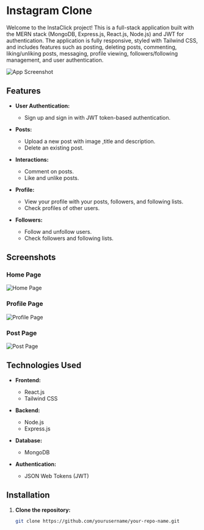 # Instagram Clone

Welcome to the InstaClick project! This is a full-stack application built with the MERN stack (MongoDB, Express.js, React.js, Node.js) and JWT for authentication. The application is fully responsive, styled with Tailwind CSS, and includes features such as posting, deleting posts, commenting, liking/unliking posts, messaging, profile viewing, followers/following management, and user authentication.

![App Screenshot](path/to/your/screenshot.png)

## Features

- **User Authentication:**
  - Sign up and sign in with JWT token-based authentication.
  
- **Posts:**
  - Upload a new post with image ,title and description.
  - Delete an existing post.
  
- **Interactions:**
  - Comment on posts.
  - Like and unlike posts.
  
- **Profile:**
  - View your profile with your posts, followers, and following lists.
  - Check profiles of other users.
  
- **Followers:**
  - Follow and unfollow users.
  - Check followers and following lists.

## Screenshots

### Home Page
![Home Page](path/to/your/screenshot1.png)

### Profile Page
![Profile Page](path/to/your/screenshot2.png)

### Post Page
![Post Page](path/to/your/screenshot3.png)

## Technologies Used

- **Frontend:**
  - React.js
  - Tailwind CSS
  
- **Backend:**
  - Node.js
  - Express.js
  
- **Database:**
  - MongoDB
  
- **Authentication:**
  - JSON Web Tokens (JWT)

## Installation

1. **Clone the repository:**
   ```bash
   git clone https://github.com/yourusername/your-repo-name.git
